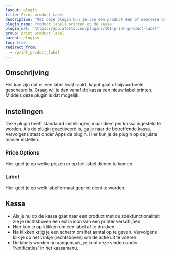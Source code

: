 ```yaml
---
layout: plugin
title: Print product Label
description: "Met deze plugin kun je van een product een of meerdere barcodes printen vanaf de kassa."
plugin_name: Product labels printen op de kassa
plugin_url: "https://app.afosto.com/plugins/101-print-product-label"
group: print product label
parent: plugins
toc: true
redirect_from:
  - /print_product_label
---
```


## Omschrijving
Het kan zijn dat er een label kwijt raakt, kapot gaat of bijvoorbeeld gescheurd is. Graag wil je dan vanaf de kassa een nieuw label printen. Middels deze plugin is dat mogelijk.


## Instellingen
Deze plugin heeft standaard instellingen, maar dient per kassa ingesteld te worden. Als de plugin geactiveerd is, ga je naar de betreffende kassa. Vervolgens staat onder Apps de plugin. Hier kun je de plugin op de juiste manier instellen.

### Price Options
Hier geef je op welke prijzen er op het label dienen te komen

### Label
Hier geef je op welk labelformaat geprint dient te worden. 

## Kassa
* Als je nu op de kassa gaat naar een product met de zoekfunctionaliteit zie je rechtsboven een extra icon van een printer verschijnen. 
* Hier kun je op klikken om een label af te drukken. 
* Na klikken krijg je een scherm om het aantal op te geven. Vervolgens klik je op het vinkje (rechtsboven) om de actie uit te voeren. 
* De labels worden nu aangemaak, je kunt deze vinden onder 'Notificaties' in het kassamenu.
